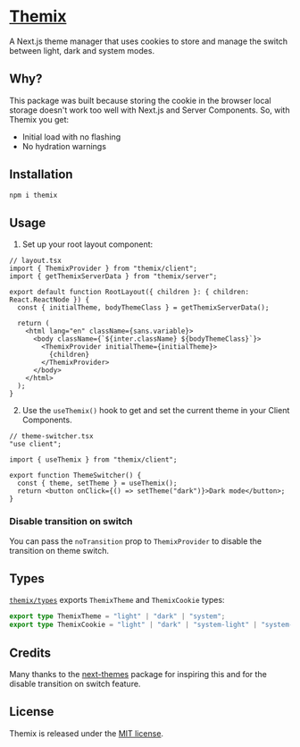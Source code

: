 # [Themix](https://github.com/TheEdoRan/themix)

A Next.js theme manager that uses cookies to store and manage the switch between light, dark and system modes.

## Why?

This package was built because storing the cookie in the browser local storage doesn't work too well with Next.js and Server Components. So, with Themix you get:

- Initial load with no flashing
- No hydration warnings

## Installation

```sh
npm i themix
```

## Usage

1. Set up your root layout component:

```tsx
// layout.tsx
import { ThemixProvider } from "themix/client";
import { getThemixServerData } from "themix/server";

export default function RootLayout({ children }: { children: React.ReactNode }) {
  const { initialTheme, bodyThemeClass } = getThemixServerData();

  return (
    <html lang="en" className={sans.variable}>
      <body className={`${inter.className} ${bodyThemeClass}`}>
        <ThemixProvider initialTheme={initialTheme}>
          {children}
        </ThemixProvider>
      </body>
    </html>
  );
}
```

2. Use the `useThemix()` hook to get and set the current theme in your Client Components.

```tsx
// theme-switcher.tsx
"use client";

import { useThemix } from "themix/client";

export function ThemeSwitcher() {
  const { theme, setTheme } = useThemix();
  return <button onClick={() => setTheme("dark")}>Dark mode</button>;
}
```

### Disable transition on switch

You can pass the `noTransition` prop to `ThemixProvider` to disable the transition on theme switch.

## Types

[`themix/types`](src/types.ts) exports `ThemixTheme` and `ThemixCookie` types:

```typescript
export type ThemixTheme = "light" | "dark" | "system";
export type ThemixCookie = "light" | "dark" | "system-light" | "system-dark";
```

## Credits

Many thanks to the [next-themes](https://github.com/pacocoursey/next-themes) package for inspiring this and for the disable transition on switch feature.

## License

Themix is released under the [MIT license](https://opensource.org/license/mit/).